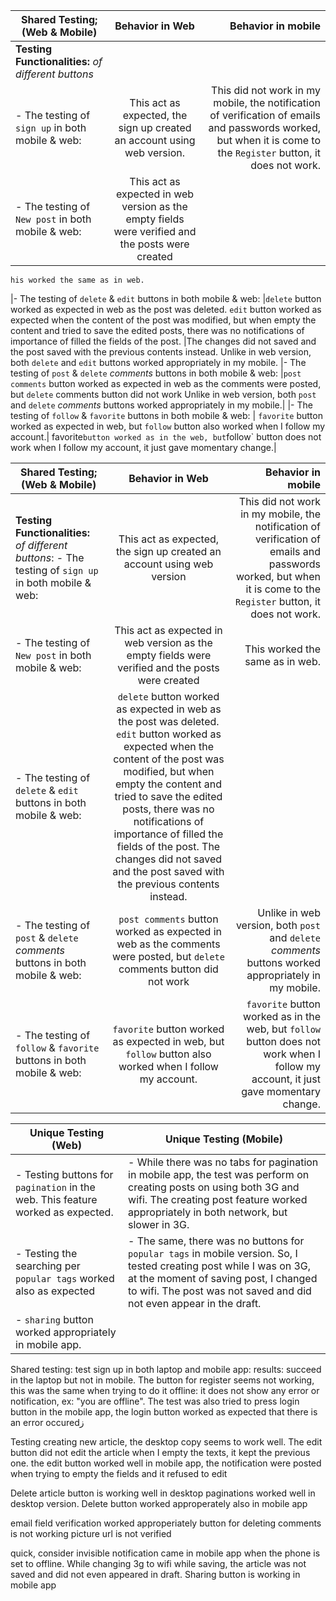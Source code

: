 | Shared Testing; (Web & Mobile)| Behavior in Web |Behavior in mobile|
| ------------------------------------------------- | :-----------------------------: | ----------------: |
|**Testing Functionalities:** _of different buttons_|      |		|
|- The testing of `sign up` in both mobile & web: 	| This act as expected, the sign up created an account using web version.                    | 	This did not work in my mobile, the notification of verification of emails and passwords worked, but when it is come to the `Register` button, it does not work. | 
|- The testing of `New post` in both mobile & web: 	|This act as expected in web version as the empty fields were verified and the posts were created
	his worked the same as in web.
|- The testing of `delete` & `edit` buttons in both mobile & web:	|`delete` button worked as expected in web as the post was deleted. `edit` button worked as expected when the content of the post was modified, but when empty the content and tried to save the edited posts, there was no notifications of importance of filled the fields of the post. |The changes did not saved and the post saved with the previous contents instead.
	Unlike in web version, both `delete` and `edit` buttons worked appropriately in my mobile.
|- The testing of `post` & `delete` *comments* buttons in both mobile & web:	|`post comments` button worked as expected in web as the comments were posted, but `delete` comments button did not work 
	Unlike in web version, both `post` and `delete` *comments* buttons worked appropriately in my mobile.|
|- The testing of `follow` & `favorite` buttons in both mobile & web:  |	`favorite` button worked as expected in web, but `follow` button also worked when I follow my account.|
	favorite` button worked as in the web, but `follow` button does not work when I follow my account, it just gave momentary change.|




|Shared Testing; (Web & Mobile)                                            | Behavior in Web                                                                        | Behavior in mobile| 
| --- | :---: | ---:| 
**Testing Functionalities:** _of different buttons_: - The testing of `sign up` in both mobile & web:                           | This act as expected, the sign up created an account using web version                               | This did not work in my mobile, the notification of verification of emails and passwords worked, but when it is come to the `Register` button, it does not work.                                                            |  
- The testing of `New post` in both mobile & web:                          | This act as expected in web version as the empty fields were verified and the posts were created       | This worked the same as in web. |
- The testing of `delete` & `edit` buttons in both mobile & web:           | `delete` button worked as expected in web as the post was deleted. `edit` button worked as expected when the content of the post was modified, but when empty the content and tried to save the edited posts, there was no notifications of importance of filled the fields of the post. The changes did not saved and the post saved with the previous contents instead.                                                  |                                                | Unlike in web version, both `delete` and `edit` buttons worked appropriately in my mobile.|
- The testing of `post` & `delete` *comments* buttons in both mobile & web:| `post comments` button worked as expected in web as the comments were posted, but `delete` comments button did not work | Unlike in web version, both `post` and `delete` *comments* buttons worked appropriately in my mobile.|
- The testing of `follow` & `favorite` buttons in both mobile & web:       | `favorite` button worked as expected in web, but `follow` button also worked when I follow my account. | `favorite` button worked as in the web, but `follow` button does not work when I follow my account, it just gave momentary change.|



Unique Testing (Web)| Unique Testing (Mobile)
--- | ---
- Testing buttons for `pagination` in the web. This feature worked as expected. | - While there was no tabs for pagination in mobile app, the test was perform on creating posts on using both 3G and wifi. The creating post feature worked appropriately in both network, but slower in 3G.
- Testing the searching per `popular tags` worked also as expected | - The same, there was no buttons for `popular tags` in mobile version. So, I tested creating post while I was on 3G, at the moment of saving post, I changed to wifi. The post was not saved and did not even appear in the draft.
| - `sharing` button worked appropriately in mobile app.

Shared testing:
test sign up in both laptop and mobile app: results: succeed in the laptop but not in mobile. The button for register seems not working, this was the same when trying to do it offline: it does not show any error or notification, ex: "you are offline". The test was also tried to press login button in the mobile app, the login button worked as expected that there is an error occuredز

Testing creating new article, the desktop copy seems to work well. The edit button did not edit the article when I empty the texts, it kept the previous one. the edit button worked well in mobile app, the notification were posted when trying to empty the fields and it refused to edit

Delete article button is working well in desktop
paginations worked well in desktop version. Delete button worked approperately also in mobile app


email field verification worked approperiately
button for deleting comments is not working
picture url is not verified

quick, consider invisible notification came in mobile app when the phone is set to offline. While changing 3g to wifi while saving, the article was not saved and did not even appeared in draft.
Sharing button is working in mobile app
